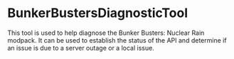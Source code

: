 # BunkerBustersDiagnosticTool
This tool is used to help diagnose the Bunker Busters: Nuclear Rain modpack. It can be used to establish the status of the API and determine if an issue is due to a server outage or a local issue.